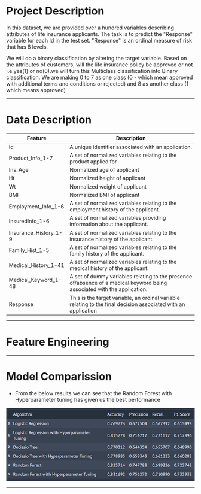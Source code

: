 
<a name = Section101></a>
# Project Description

In this dataset, we are provided over a hundred variables describing attributes of life insurance applicants. The task is to predict the "Response" variable for each Id in the test set. "Response" is an ordinal measure of risk that has 8 levels.

We will do a binary classification by altering the target variable. Based on the attributes of customers, will the life insurance policy be approved or not i.e.yes(1) or no(0).we will turn this Multiclass classification into Binary classification.
We are making 0 to 7 as one class (0 - which mean approved with additional terms and conditions or rejected) and 8 as another class (1 - which means approved)

---

<a name = Section301></a>
# Data Description


| Feature  | Description  |
| ------------ | ------------ |
| Id  | A unique identifier associated with an application.  |
| Product_Info_1-7  | A set of normalized variables relating to the product applied for  |
| Ins_Age  | Normalized age of applicant  |
| Ht  | Normalized height of applicant  |
| Wt   | Normalized weight of applicant  |
| BMI   | Normalized BMI of applicant  |
| Employment_Info_1-6  |  A set of normalized variables relating to the employment history of the applicant. |
| InsuredInfo_1-6  |  A set of normalized variables providing information about the applicant.  |
| Insurance_History_1-9  |  A set of normalized variables relating to the insurance history of the applicant. |
| Family_Hist_1-5  |  A set of normalized variables relating to the family history of the applicant. |
| Medical_History_1-41  | A set of normalized variables relating to the medical history of the applicant.  |
| Medical_Keyword_1-48  |  A set of dummy variables relating to the presence of/absence of a medical keyword being associated with the application. |
|Response | This is the target variable, an ordinal variable relating to the final decision associated with an application  |

---

<a name = Section501></a>
# Feature Engineering


---

<a name = Section701></a>
# Model Comparission

- From the below results we can see that the Random Forest with Hyperparameter tuning has given us the best performance

[![Model Comparission](https://raw.githubusercontent.com/Harsha92/Machine-Learning-Using-Python/main/Risk%20classification%20for%20Life%20insurance/Images/Model%20Comparision.PNG "Model Comparission")](https://raw.githubusercontent.com/Harsha92/Machine-Learning-Using-Python/main/Risk%20classification%20for%20Life%20insurance/Images/Model%20Comparision.PNG "Model Comparission")

---
